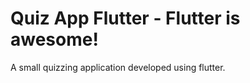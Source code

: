 # Quiz App Flutter - Flutter is awesome!
A small quizzing application developed using flutter.
<br> 
